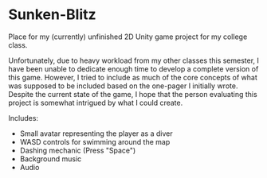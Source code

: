 # Sunken-Blitz
 
Place for my (currently) unfinished 2D Unity game project for my college class.

Unfortunately, due to heavy workload from my other classes this semester, I have been unable to dedicate enough time to develop a complete version of this game. However, I tried to include as much of the core concepts of what was supposed to be included based on the one-pager I initially wrote. Despite the current state of the game, I hope that the person evaluating this project is somewhat intrigued by what I could create.

Includes:
- Small avatar representing the player as a diver
- WASD controls for swimming around the map
- Dashing mechanic (Press "Space")
- Background music
- Audio
